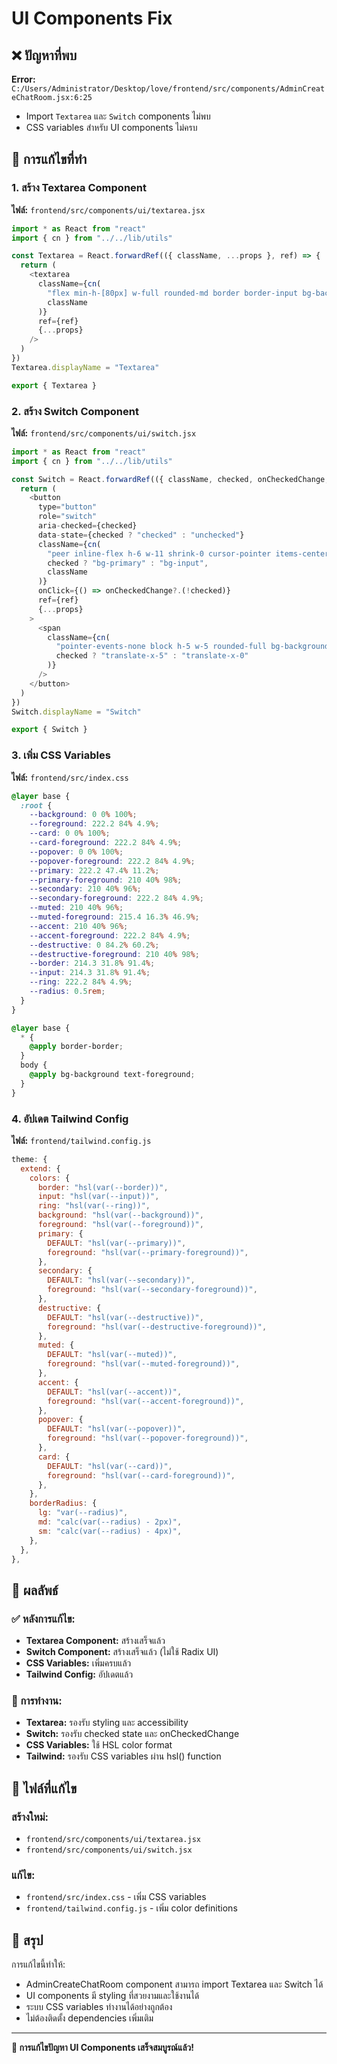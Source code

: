 # UI Components Fix

## ❌ ปัญหาที่พบ

**Error:** `C:/Users/Administrator/Desktop/love/frontend/src/components/AdminCreateChatRoom.jsx:6:25`
- Import `Textarea` และ `Switch` components ไม่พบ
- CSS variables สำหรับ UI components ไม่ครบ

## 🔧 การแก้ไขที่ทำ

### 1. สร้าง Textarea Component

**ไฟล์:** `frontend/src/components/ui/textarea.jsx`

```javascript
import * as React from "react"
import { cn } from "../../lib/utils"

const Textarea = React.forwardRef(({ className, ...props }, ref) => {
  return (
    <textarea
      className={cn(
        "flex min-h-[80px] w-full rounded-md border border-input bg-background px-3 py-2 text-sm ring-offset-background placeholder:text-muted-foreground focus-visible:outline-none focus-visible:ring-2 focus-visible:ring-ring focus-visible:ring-offset-2 disabled:cursor-not-allowed disabled:opacity-50",
        className
      )}
      ref={ref}
      {...props}
    />
  )
})
Textarea.displayName = "Textarea"

export { Textarea }
```

### 2. สร้าง Switch Component

**ไฟล์:** `frontend/src/components/ui/switch.jsx`

```javascript
import * as React from "react"
import { cn } from "../../lib/utils"

const Switch = React.forwardRef(({ className, checked, onCheckedChange, ...props }, ref) => {
  return (
    <button
      type="button"
      role="switch"
      aria-checked={checked}
      data-state={checked ? "checked" : "unchecked"}
      className={cn(
        "peer inline-flex h-6 w-11 shrink-0 cursor-pointer items-center rounded-full border-2 border-transparent transition-colors focus-visible:outline-none focus-visible:ring-2 focus-visible:ring-ring focus-visible:ring-offset-2 focus-visible:ring-offset-background disabled:cursor-not-allowed disabled:opacity-50",
        checked ? "bg-primary" : "bg-input",
        className
      )}
      onClick={() => onCheckedChange?.(!checked)}
      ref={ref}
      {...props}
    >
      <span
        className={cn(
          "pointer-events-none block h-5 w-5 rounded-full bg-background shadow-lg ring-0 transition-transform",
          checked ? "translate-x-5" : "translate-x-0"
        )}
      />
    </button>
  )
})
Switch.displayName = "Switch"

export { Switch }
```

### 3. เพิ่ม CSS Variables

**ไฟล์:** `frontend/src/index.css`

```css
@layer base {
  :root {
    --background: 0 0% 100%;
    --foreground: 222.2 84% 4.9%;
    --card: 0 0% 100%;
    --card-foreground: 222.2 84% 4.9%;
    --popover: 0 0% 100%;
    --popover-foreground: 222.2 84% 4.9%;
    --primary: 222.2 47.4% 11.2%;
    --primary-foreground: 210 40% 98%;
    --secondary: 210 40% 96%;
    --secondary-foreground: 222.2 84% 4.9%;
    --muted: 210 40% 96%;
    --muted-foreground: 215.4 16.3% 46.9%;
    --accent: 210 40% 96%;
    --accent-foreground: 222.2 84% 4.9%;
    --destructive: 0 84.2% 60.2%;
    --destructive-foreground: 210 40% 98%;
    --border: 214.3 31.8% 91.4%;
    --input: 214.3 31.8% 91.4%;
    --ring: 222.2 84% 4.9%;
    --radius: 0.5rem;
  }
}

@layer base {
  * {
    @apply border-border;
  }
  body {
    @apply bg-background text-foreground;
  }
}
```

### 4. อัปเดต Tailwind Config

**ไฟล์:** `frontend/tailwind.config.js`

```javascript
theme: {
  extend: {
    colors: {
      border: "hsl(var(--border))",
      input: "hsl(var(--input))",
      ring: "hsl(var(--ring))",
      background: "hsl(var(--background))",
      foreground: "hsl(var(--foreground))",
      primary: {
        DEFAULT: "hsl(var(--primary))",
        foreground: "hsl(var(--primary-foreground))",
      },
      secondary: {
        DEFAULT: "hsl(var(--secondary))",
        foreground: "hsl(var(--secondary-foreground))",
      },
      destructive: {
        DEFAULT: "hsl(var(--destructive))",
        foreground: "hsl(var(--destructive-foreground))",
      },
      muted: {
        DEFAULT: "hsl(var(--muted))",
        foreground: "hsl(var(--muted-foreground))",
      },
      accent: {
        DEFAULT: "hsl(var(--accent))",
        foreground: "hsl(var(--accent-foreground))",
      },
      popover: {
        DEFAULT: "hsl(var(--popover))",
        foreground: "hsl(var(--popover-foreground))",
      },
      card: {
        DEFAULT: "hsl(var(--card))",
        foreground: "hsl(var(--card-foreground))",
      },
    },
    borderRadius: {
      lg: "var(--radius)",
      md: "calc(var(--radius) - 2px)",
      sm: "calc(var(--radius) - 4px)",
    },
  },
},
```

## 🎯 ผลลัพธ์

### ✅ หลังการแก้ไข:
- **Textarea Component:** สร้างเสร็จแล้ว
- **Switch Component:** สร้างเสร็จแล้ว (ไม่ใช้ Radix UI)
- **CSS Variables:** เพิ่มครบแล้ว
- **Tailwind Config:** อัปเดตแล้ว

### 🔧 การทำงาน:
- **Textarea:** รองรับ styling และ accessibility
- **Switch:** รองรับ checked state และ onCheckedChange
- **CSS Variables:** ใช้ HSL color format
- **Tailwind:** รองรับ CSS variables ผ่าน hsl() function

## 📁 ไฟล์ที่แก้ไข

### สร้างใหม่:
- `frontend/src/components/ui/textarea.jsx`
- `frontend/src/components/ui/switch.jsx`

### แก้ไข:
- `frontend/src/index.css` - เพิ่ม CSS variables
- `frontend/tailwind.config.js` - เพิ่ม color definitions

## 🎉 สรุป

การแก้ไขนี้ทำให้:
- AdminCreateChatRoom component สามารถ import Textarea และ Switch ได้
- UI components มี styling ที่สวยงามและใช้งานได้
- ระบบ CSS variables ทำงานได้อย่างถูกต้อง
- ไม่ต้องติดตั้ง dependencies เพิ่มเติม

---

**🎉 การแก้ไขปัญหา UI Components เสร็จสมบูรณ์แล้ว!**
